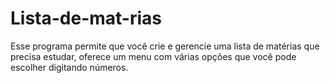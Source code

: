 # Lista-de-mat-rias
Esse programa permite que você crie e gerencie uma lista de matérias que precisa estudar, oferece um menu com várias opções que você pode escolher digitando números.
